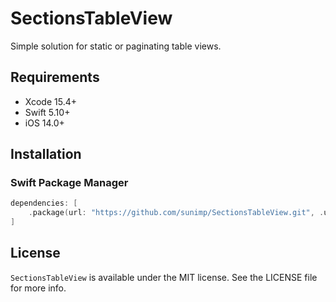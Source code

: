 # SectionsTableView

Simple solution for static or paginating table views.

## Requirements

* Xcode 15.4+
* Swift 5.10+
* iOS 14.0+

## Installation

### Swift Package Manager

```swift
dependencies: [
    .package(url: "https://github.com/sunimp/SectionsTableView.git", .upToNextMajor(from: "1.0.0"))
]
```

## License

`SectionsTableView` is available under the MIT license. See the LICENSE file for more info.
